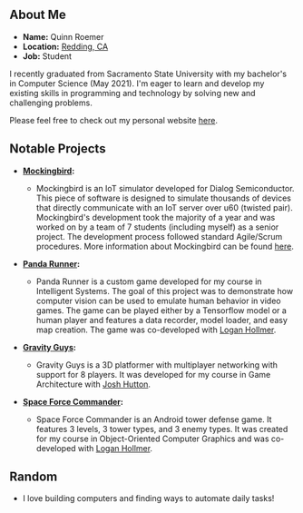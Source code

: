 ## About Me
* **Name:** Quinn Roemer
* **Location:** <a href="https://www.google.com/maps/place/Redding,+CA">Redding, CA</a>
* **Job:** Student

I recently graduated from Sacramento State University with my bachelor's in Computer Science (May 2021). I'm eager to learn and develop my existing skills in programming and technology by solving new and challenging problems.

Please feel free to check out my personal website <a href="https://warthog710.github.io/">here</a>.

## Notable Projects

* **<a href="https://yang_sacstate.gitlab.io/fall2020_null/">Mockingbird</a>:**
  * Mockingbird is an IoT simulator developed for Dialog Semiconductor. This piece of software is designed to simulate thousands of devices that directly communicate with an IoT server over u60 (twisted pair). Mockingbird's development took the majority of a year and was worked on by a team of 7 students (including myself) as a senior project. The development process followed standard Agile/Scrum procedures. More information about Mockingbird can be found <a href="https://yang_sacstate.gitlab.io/fall2020_null/">here</a>. 

* **<a href="https://github.com/Warthog710/CSC180-Final-Platformer">Panda Runner</a>:**
  * Panda Runner is a custom game developed for my course in Intelligent Systems. The goal of this project was to demonstrate how computer vision can be used to emulate human behavior in video games. The game can be played either by a Tensorflow model or a human player and features a data recorder, model loader, and easy map creation. The game was co-developed with <a href="https://github.com/LoganHollmer">Logan Hollmer</a>.

* **<a href="https://github.com/Warthog710/CSC165-gravity-guys">Gravity Guys</a>:** 
  *  Gravity Guys is a 3D platformer with multiplayer networking with support for 8 players. It was developed for my course in Game Architecture with <a href="https://github.com/JoshHuttonCode">Josh Hutton</a>.

* **<a href="https://github.com/Warthog710/Tower-Defense-Game">Space Force Commander</a>:**
  * Space Force Commander is an Android tower defense game. It features 3 levels, 3 tower types, and 3 enemy types. It was created for my course in Object-Oriented Computer Graphics and was co-developed with <a href="https://github.com/LoganHollmer">Logan Hollmer</a>.

## Random
* I love building computers and finding ways to automate daily tasks!
